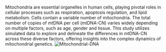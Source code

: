 Mitochondria are essential organelles in human cells, playing pivotal roles in cellular processes such as respiration, apoptosis regulation, and lipid metabolism. Cells contain a variable number of mitochondria. The total number of copies of mtDNA per cell (mtDNA-CN) varies widely depending on multiple factors, such as age, gender and tissue. This study utilizes simulated data to explore and delineate the differences in mtDNA-CN across these diverse factors, offering insights into the complex dynamics of mitochondrial genetics.
![Mitochondrial-DNA](https://github.com/Captain-Pam/mtDNA-CN/assets/26817915/87189e08-6c02-4600-9aed-40697c8f9e6d)
